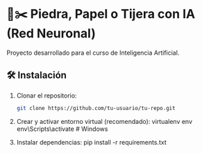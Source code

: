 # 📄✂️ Piedra, Papel o Tijera con IA (Red Neuronal)  

Proyecto desarrollado para el curso de Inteligencia Artificial.

## 🛠️ Instalación  
1. Clonar el repositorio:  
   ```bash
   git clone https://github.com/tu-usuario/tu-repo.git
2. Crear y activar entorno virtual (recomendado): 
virtualenv env
env\Scripts\activate     # Windows

3. Instalar dependencias:
pip install -r requirements.txt
